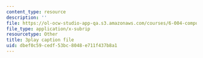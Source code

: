 ```yaml
---
content_type: resource
description: ''
file: https://ol-ocw-studio-app-qa.s3.amazonaws.com/courses/6-004-computation-structures-spring-2017/dbef0c59cedf53bc8048e711f437b8a1_CcInkh1mKZA.vtt
file_type: application/x-subrip
resourcetype: Other
title: 3play caption file
uid: dbef0c59-cedf-53bc-8048-e711f437b8a1
---
```

